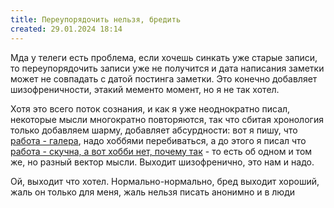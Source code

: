 ```yaml
---
title: Переупорядочить нельзя, бредить
created: 29.01.2024 18:14
---
```


Мда у телеги есть проблема, если хочешь синкать уже старые записи, то переупорядочить записи уже не получится и
дата
написания заметки может не совпадать с датой постинга заметки. Это конечно добавляет шизофреничности, этакий
мементо
момент, но я не так хотел.

Хотя это всего поток сознания, и как я уже неоднократно писал, некоторые мысли многократно повторяются, так что
сбитая хронология только добавляем шарму, добавляет абсурдности: вот я пишу, что <a href="galera.md">работа - галера</a>, надо хоббями
перебиваться, а до этого я писал что <a href="programming.md">работа - скучна, а вот хобби нет, почему так</a> - то есть об одном и том же, но разный вектор мысли. Выходит шизофренично, это нам и надо.

Ой, выходит что хотел. Нормально-нормально, бред выходит хороший, жаль он только для меня, жаль нельзя писать
анонимно и в люди
